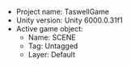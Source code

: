 <!-- UNITY CODE ASSIST INSTRUCTIONS START -->
- Project name: TaswellGame
- Unity version: Unity 6000.0.31f1
- Active game object:
  - Name: SCENE
  - Tag: Untagged
  - Layer: Default
<!-- UNITY CODE ASSIST INSTRUCTIONS END -->